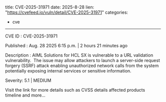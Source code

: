  
title: CVE-2025-31971
date: 2025-8-28
lien: "https://cvefeed.io/vuln/detail/CVE-2025-31971"
categories:
  - cve
---

CVE ID : CVE-2025-31971

Published :  Aug. 28
2025
6:15 p.m. | 2 hours
21 minutes ago

Description : AIML Solutions for HCL SX is vulnerable to a URL validation vulnerability.  The issue may allow attackers to launch a server-side request forgery (SSRF) attack enabling unauthorized network calls from the system
potentially exposing internal services or sensitive information.

Severity: 5.1 | MEDIUM

Visit the link for more details
such as CVSS details
affected products
timeline
and more...
